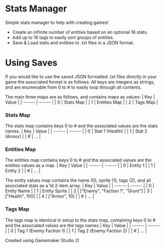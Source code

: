 # Stats Manager
 Simple stats manager to help with creating games!
- Create an infinite number of entities based on an optional 16 stats.
- Add up to 16 tags to easily sort groups of entities.
- Save & Load stats and entities to .txt files in a JSON format.

# Using Saves
If you would like to use the saved JSON formatted .txt files directly in your game the associated format is as follows:
All keys are integers as strings, and are enumerable from 0 to # to easily loop through all contents.

The main three maps are as follows, and contains maps as values:
| Key | Value |
| ------ | ------ |
| 0 | Stats Map |
| 1 | Entities Map |
| 2 | Tags Map |

### Stats Map
The stats map contains keys 0 to # and the associated values are the stats names.
| Key | Value |
| ------ | ------ |
| 0 | Stat 1 (Health) |
| 1 | Stat 2 (Armor) |
| # | ... |

### Entities Map
The entities map contains keys 0 to # and the associated values are the entities values as a map.
| Key | Value |
| ------ | ------ |
| 0 | Entity 1 |
| 1 | Entity 2 |
| # | ... |

The entity values map contains the name (0), sprite (1), tags (2), and all associated stats as a 1d 2-item array.
| Key | Value |
| ------ | ------ |
| 0 | Entity Name |
| 1 | Entity Sprite |
| 2 | ["Enemy", "Faction 1", "Grunt"]
| 3 | ["Health", 100] |
| 4 | ["Armor", 10] |
| # | ... |

### Tags Map
The tags map is identical in setup to the stats map, containing keys 0 to # and the associated values are the tags names
| Key | Value |
| ------ | ------ |
| 0 | Tag 1 (Enemy Faction 1) |
| 1 | Tag 2 (Enemy Faction 2) |
| # | ... |

Created using Gamemaker Studio 2!
